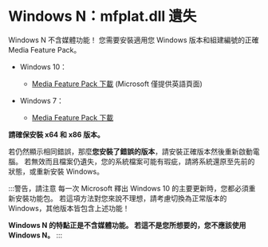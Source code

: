 # Windows N：mfplat.dll 遺失

Windows N 不含媒體功能！ 您需要安裝適用您 Windows 版本和組建編號的正確 Media Feature Pack。

* Windows 10：
  * [Media Feature Pack 下載](https://www.microsoft.com/en-us/software-download/mediafeaturepack) (Microsoft 僅提供英語頁面)

* Windows 7：
  * [Media Feature Pack 下載](https://www.microsoft.com/download/details.aspx?id=16546)

**請確保安裝 x64 和 x86 版本。**

若仍然顯示相同錯誤，那麼**您安裝了錯誤的版本**，請安裝正確版本然後重新啟動電腦。 若無效而且檔案仍遺失，您的系統檔案可能有瑕疵，請將系統還原至先前的狀態，或重新安裝 Windows。

:::警告，請注意 每一次 Microsoft 釋出 Windows 10 的主要更新時，您都必須重新安裝功能包。 若這項方法對您來說不理想，請考慮切換為正常版本的 Windows，其他版本皆包含上述功能！

**Windows N 的特點正是不含媒體功能。 若這不是您所想要的，您不應該使用 Windows N。** :::